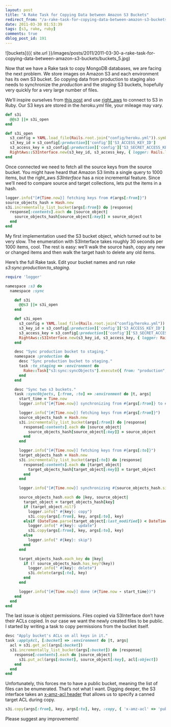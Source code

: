 ```yaml
---
layout: post
title: "A Rake Task for Copying Data between Amazon S3 Buckets"
redirect_from: "/a-rake-task-for-copying-data-between-amazon-s3-buckets/"
date: 2011-03-30 01:53:39
tags: [s3, rake, ruby]
comments: true
dblog_post_id: 191
---
```

![buckets]({{ site.url }}/images/posts/2011/2011-03-30-a-rake-task-for-copying-data-between-amazon-s3-buckets/buckets_5.jpg)

Now that we have a Rake task to copy MongoDB databases, we are facing the next problem. We store images on Amazon S3 and each environment has its own S3 bucket. So copying data from production to staging also needs to synchronize the _production_ and the _staging_ S3 buckets, hopefully very quickly for a very large number of files.

We’ll inspire ourselves from [this post](http://www.austinriba.com/2011/02/copy-contents-of-one-s3-bucket-to-another/) and use [right_aws](https://github.com/rightscale/right_aws) to connect to S3 in Ruby. Our S3 keys are stored in the _heroku.yml_ file, your mileage may vary.

```ruby
def s3i
  @@s3 ||= s3i_open
end

def s3i_open
  s3_config = YAML.load_file(Rails.root.join("config/heroku.yml")).symbolize_keys
  s3_key_id = s3_config[:production]['config']['S3_ACCESS_KEY_ID']
  s3_access_key = s3_config[:production]['config']['S3_SECRET_ACCESS_KEY']
  RightAws::S3Interface.new(s3_key_id, s3_access_key, { logger: Rails.logger })
end
```

Once connected we need to fetch all the source keys from the source bucket. You might have heard that Amazon S3 limits a single query to 1000 items, but the right_aws _S3Interface_ has a nice incremental feature. Since we’ll need to compare source and target collections, lets put the items in a hash.

```ruby
logger.info("[#{Time.now}] fetching keys from #{args[:from]}")
source_objects_hash = Hash.new
s3i.incrementally_list_bucket(args[:from]) do |response|
  response[:contents].each do |source_object|
    source_objects_hash[source_object[:key]] = source_object
  end
end
```

My first implementation used the S3 bucket object, which turned out to be very slow. The enumeration with S3Interface takes roughly 30 seconds per 1000 items, cool.  The rest is easy: we’ll walk the source hash, copy any new or changed items and then walk the target hash to delete any old items.

Here’s the full Rake task. Edit your bucket names and run _rake s3:sync:production:to_staging_.

```ruby
require 'logger'

namespace :s3 do
  namespace :sync

    def s3i
      @@s3 ||= s3i_open
    end

    def s3i_open
      s3_config = YAML.load_file(Rails.root.join("config/heroku.yml")).symbolize_keys
      s3_key_id = s3_config[:production]['config']['S3_ACCESS_KEY_ID']
      s3_access_key = s3_config[:production]['config']['S3_SECRET_ACCESS_KEY']
      RightAws::S3Interface.new(s3_key_id, s3_access_key, { logger: Rails.logger })
    end

    desc "Sync production bucket to staging."
    namespace :production do
      desc "Sync production bucket to staging."
      task :to_staging => :environment do
        Rake::Task["s3:sync:syncObjects"].execute({ from: "production", to: "staging" })
      end
    end

    desc "Sync two s3 buckets."
    task :syncObjects, [:from, :to] => :environment do |t, args|
      start_time = Time.now
      logger.info("[#{Time.now}] synchronizing from #{args[:from]} to #{args[:to]}")

      logger.info("[#{Time.now}] fetching keys from #{args[:from]}")
      source_objects_hash = Hash.new
      s3i.incrementally_list_bucket(args[:from]) do |response|
        response[:contents].each do |source_object|
          source_objects_hash[source_object[:key]] = source_object
        end
      end

      logger.info("[#{Time.now}] fetching keys from #{args[:to]}")
      target_objects_hash = Hash.new
      s3i.incrementally_list_bucket(args[:to]) do |response|
        response[:contents].each do |target_object|
          target_objects_hash[target_object[:key]] = target_object
        end
      end

      logger.info("[#{Time.now}] synchronizing #{source_objects_hash.size} => #{target_objects_hash.size} object(s)")

      source_objects_hash.each do |key, source_object|
        target_object = target_objects_hash[key]
        if (target_object.nil?)
          logger.info(" #{key}: copy")
          s3i.copy(args[:from], key, args[:to], key)
        elsif (DateTime.parse(target_object[:last_modified]) < DateTime.parse(source_object[:last_modified]))
          logger.info(" #{key}: update")
          s3i.copy(args[:from], key, args[:to], key)
        else
          logger.info(" #{key}: skip")
        end
      end

      target_objects_hash.each_key do |key|
        if (! source_objects_hash.has_key?(key))
          logger.info(" #{key}: delete")
          s3i.delete(args[:to], key)
        end
      end

      logger.info("[#{Time.now}] done (#{Time.now - start_time})")
    end
  end
end
```

The last issue is object permissions. Files copied via S3Interface don’t have their ACLs copied. In our case we want the newly created files to be public. I started by writing a task to copy permissions from the bucket itself.

```ruby
desc "Apply bucket's ACLs on all keys in it."
task :applyAcl, [:bucket] => :environment do |t, args|
  acl = s3i.get_acl(args[:bucket])
  s3i.incrementally_list_bucket(args[:bucket]) do |response|
    response[:contents].each do |source_object|
      s3i.put_acl(args[:bucket], source_object[:key], acl[:object])
    end
  end
end
```

Unfortunately, this forces me to have a public bucket, meaning the list of files can be enumerated. That’s not what I want. Digging deeper, the S3 interface takes an [x-amz-acl header](http://docs.amazonwebservices.com/AmazonS3/latest/API/) that allows us to specify a canned target ACL during copy.

```ruby
s3i.copy(args[:from], key, args[:to], key, :copy, { 'x-amz-acl' => 'public-read' } )
```

Please suggest any improvements!

